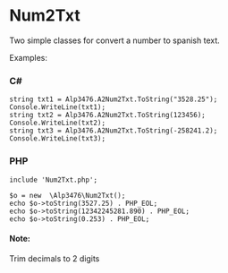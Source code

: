# Num2Txt

Two simple classes for convert a number to spanish text.

Examples:

### C#
```
string txt1 = Alp3476.A2Num2Txt.ToString("3528.25");
Console.WriteLine(txt1);
string txt2 = Alp3476.A2Num2Txt.ToString(123456);
Console.WriteLine(txt2);
string txt3 = Alp3476.A2Num2Txt.ToString(-258241.2);
Console.WriteLine(txt3);
```

### PHP
```
include 'Num2Txt.php';

$o = new  \Alp3476\Num2Txt();
echo $o->toString(3527.25) . PHP_EOL;
echo $o->toString(12342245281.890) . PHP_EOL;
echo $o->toString(0.253) . PHP_EOL;
```

#### Note:

Trim decimals to 2 digits
